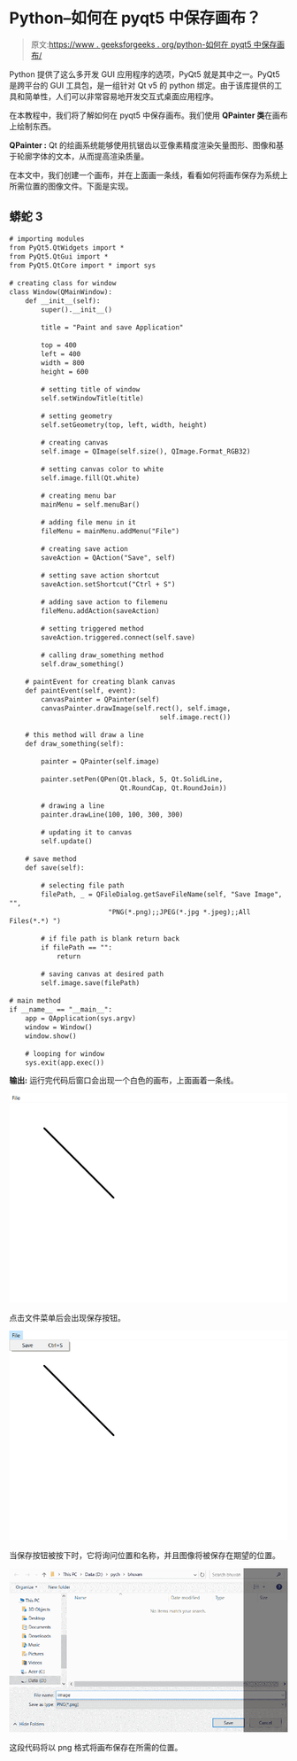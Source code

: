 # Python–如何在 pyqt5 中保存画布？

> 原文:[https://www . geeksforgeeks . org/python-如何在 pyqt5 中保存画布/](https://www.geeksforgeeks.org/python-how-to-save-canvas-in-pyqt5/)

Python 提供了这么多开发 GUI 应用程序的选项，PyQt5 就是其中之一。PyQt5 是跨平台的 GUI 工具包，是一组针对 Qt v5 的 python 绑定。由于该库提供的工具和简单性，人们可以非常容易地开发交互式桌面应用程序。

在本教程中，我们将了解如何在 pyqt5 中保存画布。我们使用 **QPainter 类**在画布上绘制东西。

**QPainter :** Qt 的绘画系统能够使用抗锯齿以亚像素精度渲染矢量图形、图像和基于轮廓字体的文本，从而提高渲染质量。

在本文中，我们创建一个画布，并在上面画一条线，看看如何将画布保存为系统上所需位置的图像文件。下面是实现。

## 蟒蛇 3

```
# importing modules
from PyQt5.QtWidgets import *
from PyQt5.QtGui import *
from PyQt5.QtCore import * import sys

# creating class for window
class Window(QMainWindow):
    def __init__(self):
        super().__init__()

        title = "Paint and save Application"

        top = 400
        left = 400
        width = 800
        height = 600

        # setting title of window
        self.setWindowTitle(title)

        # setting geometry
        self.setGeometry(top, left, width, height)

        # creating canvas
        self.image = QImage(self.size(), QImage.Format_RGB32)

        # setting canvas color to white
        self.image.fill(Qt.white)

        # creating menu bar
        mainMenu = self.menuBar()

        # adding file menu in it
        fileMenu = mainMenu.addMenu("File")

        # creating save action
        saveAction = QAction("Save", self)

        # setting save action shortcut
        saveAction.setShortcut("Ctrl + S")

        # adding save action to filemenu
        fileMenu.addAction(saveAction)

        # setting triggered method
        saveAction.triggered.connect(self.save)

        # calling draw_something method
        self.draw_something()

    # paintEvent for creating blank canvas
    def paintEvent(self, event):
        canvasPainter = QPainter(self)
        canvasPainter.drawImage(self.rect(), self.image,
                                      self.image.rect())

    # this method will draw a line
    def draw_something(self):

        painter = QPainter(self.image)

        painter.setPen(QPen(Qt.black, 5, Qt.SolidLine,
                            Qt.RoundCap, Qt.RoundJoin))

        # drawing a line
        painter.drawLine(100, 100, 300, 300)

        # updating it to canvas
        self.update()

    # save method
    def save(self):

        # selecting file path
        filePath, _ = QFileDialog.getSaveFileName(self, "Save Image", "",
                         "PNG(*.png);;JPEG(*.jpg *.jpeg);;All Files(*.*) ")

        # if file path is blank return back
        if filePath == "":
            return

        # saving canvas at desired path
        self.image.save(filePath)

# main method
if __name__ == "__main__":
    app = QApplication(sys.argv)
    window = Window()
    window.show()

    # looping for window
    sys.exit(app.exec())
```

**输出:**
运行完代码后窗口会出现一个白色的画布，上面画着一条线。

![](img/40551e5835a2e4a082f46486cc8986e7.png)

点击文件菜单后会出现保存按钮。

![](img/8708a07db5a058f4464cd74d97375065.png)

当保存按钮被按下时，它将询问位置和名称，并且图像将被保存在期望的位置。

![](img/88e670be4273699c336647c22b2d8e29.png)

这段代码将以 png 格式将画布保存在所需的位置。